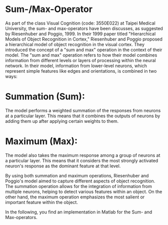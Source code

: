 # Sum-/Max-Operator

As part of the class Visual Cognition (code: 3550E022) at Taipei Medical University, the sum- and max-operators have been discusses, as suggested by Riesenhuber and Poggio, 1999.
In their 1999 paper titled "Hierarchical Models of Object Recognition in Cortex," Riesenhuber and Poggio proposed a hierarchical model of object recognition in the visual cortex. They introduced the concept of a "sum and max" operation in the context of their model. The "sum and max" operation refers to how their model combines information from different levels or layers of processing within the neural network. In their model, information from lower-level neurons, which represent simple features like edges and orientations, is combined in two ways:

# Summation (Sum): 
The model performs a weighted summation of the responses from neurons at a particular layer. This means that it combines the outputs of neurons by adding them up after applying certain weights to them.

# Maximum (Max): 
The model also takes the maximum response among a group of neurons at a particular layer. This means that it considers the most strongly activated neuron's response as the dominant feature at that level.

By using both summation and maximum operations, Riesenhuber and Poggio's model aimed to capture different aspects of object recognition. The summation operation allows for the integration of information from multiple neurons, helping to detect various features within an object. On the other hand, the maximum operation emphasizes the most salient or important feature within the object.

In the following, you find an implementation in Matlab for the Sum- and Max-operators.
